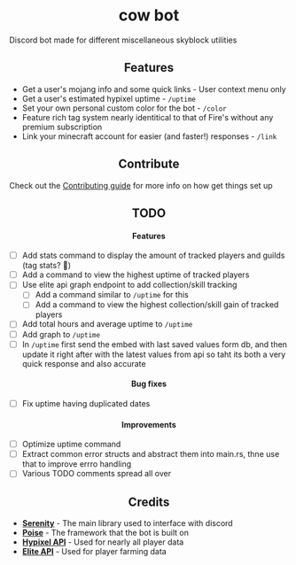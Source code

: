 <h1 align="center">
cow bot
</h1>

Discord bot made for different miscellaneous skyblock utilities

<h2 align="center">
Features
</h2>

- Get a user's mojang info and some quick links - User context menu only
- Get a user's estimated hypixel uptime - `/uptime`
- Set your own personal custom color for the bot - `/color`
- Feature rich tag system nearly identitical to that of Fire's without any premium subscription
- Link your minecraft account for easier (and faster!) responses - `/link`

<h2 align="center">
Contribute
</h2>

Check out the [Contributing guide](/CONTRIBUTING.md) for more info on how get things set up

<h2 align="center">
    TODO
</h2>

<h4 align="center">
    Features
</h4>

- [ ] Add stats command to display the amount of tracked players and guilds (tag stats? 👀)
- [ ] Add a command to view the highest uptime of tracked players
- [ ] Use elite api graph endpoint to add collection/skill tracking
    - [ ] Add a command similar to `/uptime` for this
    - [ ] Add a command to view the highest collection/skill gain of tracked players
- [ ] Add total hours and average uptime to `/uptime`
- [ ] Add graph to `/uptime`
- [ ] In `/uptime` first send the embed with last saved values form db, and then update it right after with the latest values from api so taht its both a very quick response and also accurate

<h4 align="center">
    Bug fixes
</h4>

- [ ] Fix uptime having duplicated dates

<h4 align="center">
    Improvements
</h4>

- [ ] Optimize uptime command
- [ ] Extract common error structs and abstract them into main.rs, thne use that to improve errro handling
- [ ] Various TODO comments spread all over

<h2 align="center">
Credits
</h2>

- **[Serenity](https://github.com/serenity-rs/serenity/)** - The main library used to interface with discord
- **[Poise](https://github.com/serenity-rs/poise)** - The framework that the bot is built on
- **[Hypixel API](https://api.hypixel.net/)** - Used for nearly all player data
- **[Elite API](https://api.elitebot.dev/)** - Used for player farming data
